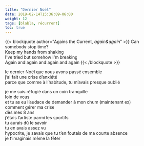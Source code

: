 ```yaml
---
title: "Dernier Noël"
date: 2019-02-14T15:36:09-06:00
weight: 12
tags: [blabla, récurrent]
toc: true
---
```


{{< blockquote author="Agains the Current, *again&again*" >}}
Can somebody stop time?  
Keep my hands from shaking  
I've tried but somehow I'm breaking  
Again and again and again and again
{{< /blockquote >}}

le dernier Noël que nous avons passé ensemble  
j’ai fait une crise d’anxiété  
parce que comme à l’habitude, tu m’avais presque oublié  

je me suis réfugié dans un coin tranquille  
loin de vous  
et tu as eu l’audace de demander à mon chum (maintenant ex)  
comment gérer ma crise  
dès mes 8 ans  
j’étais l’artiste parmi les sportifs  
tu aurais dû le savoir  
tu en avais assez vu  
hypocrite, je savais que tu t’en foutais de ma courte absence  
je t’imaginais même la fêter  